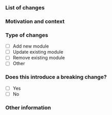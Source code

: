 <!-- markdownlint-disable -->
<!--- Please always add a PR description as if nobody knows anything about the context these changes come from. -->
<!--- Even if we are all from our internal team, we may not be on the same page. -->
<!--- Write this PR as you were contributing to a public OSS project, where nobody knows you and you have to earn their trust. -->
<!--- This will improve our projects in the long run! Thanks. -->

### List of changes

<!--- Describe your changes in detail -->

### Motivation and context

<!--- Why is this change required? What problem does it solve? -->

### Type of changes

- [ ] Add new module
- [ ] Update existing module
- [ ] Remove existing module
- [ ] Other

### Does this introduce a breaking change?

- [ ] Yes
- [ ] No

### Other information

<!-- Any other information that is important to this PR such as screenshots of how the component looks before and after the change. -->
